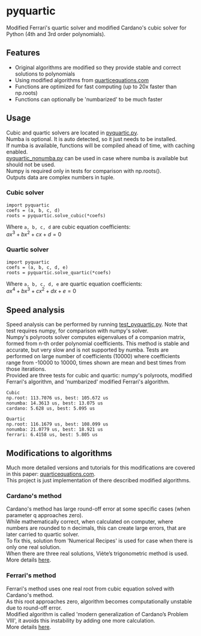 # pyquartic
Modified Ferrari's quartic solver and modified Cardano's cubic solver for Python (4th and 3rd order polynomials).  

## Features
- Original algorithms are modified so they provide stable and correct solutions to polynomials  
- Using modified algorithms from [quarticequations.com](https://quarticequations.com)
- Functions are optimized for fast computing (up to 20x faster than np.roots)  
- Functions can optionally be 'numbarized' to be much faster  

## Usage
Cubic and quartic solvers are located in [pyquartic.py](pyquartic.py).  
Numba is optional. It is auto detected, so it just needs to be installed.  
If numba is available, functions will be compiled ahead of time, with caching enabled.  
[pyquartic_nonumba.py](pyquartic_nonumba.py) can be used in case where numba is available but should not be used.  
Numpy is required only in tests for comparison with np.roots().  
Outputs data are complex numbers in tuple.  

### Cubic solver
```
import pyquartic
coefs = (a, b, c, d)
roots = pyquartic.solve_cubic(*coefs)
```
Where `a, b, c, d` are cubic equation coefficients:  
$`ax^3 + bx^2 + cx + d = 0`$

### Quartic solver
```
import pyquartic
coefs = (a, b, c, d, e)
roots = pyquartic.solve_quartic(*coefs)
```
Where `a, b, c, d, e` are quartic equation coefficients:  
$`ax^4 + bx^3 + cx^2 + dx + e = 0`$

## Speed analysis
Speed analysis can be performed by running [test_pyquartic.py](test_pyquartic.py).
Note that test requires numpy, for comparison with numpy's solver.  
Numpy's polyroots solver computes eigenvalues of a companion matrix, formed from n-th order polynomial coefficients. This method is stable and accurate, but very slow and is not supported by numba.
Tests are performed on large number of coefficients (10000) where coefficients range from -10000 to 10000, times shown are mean and best times from those iterations.  
Provided are three tests for cubic and quartic: numpy's polyroots, modified Ferrari's algorithm, and 'numbarized' modified Ferrari's algorithm.  
```
Cubic
np.root: 113.7076 us, best: 105.672 us
nonumba: 14.3613 us, best: 13.075 us
cardano: 5.628 us, best: 5.095 us
```
```
Quartic
np.root: 116.1679 us, best: 108.099 us
nonumba: 21.0779 us, best: 18.921 us
ferrari: 6.4158 us, best: 5.805 us
```

## Modifications to algorithms
Much more detailed versions and tutorials for this modifications are covered in this paper: [quarticequations.com](https://quarticequations.com).  
This project is just implementation of there described modified algorithms.  

### Cardano's method
Cardano's method has large round-off error at some specific cases (when parameter q approaches zero).  
While mathematically correct, when calculated on computer, where numbers are rounded to n decimals, this can create large errors, that are later carried to quartic solver.  
To fix this, solution from 'Numerical Recipes' is used for case when there is only one real solution.  
When there are three real solutions, Viète’s trigonometric method is used.  
More details [here](https://quarticequations.com/Cubic.pdf).  

### Ferrari's method
Ferrari's method uses one real root from cubic equation solved with Cardano's method.  
As this root approaches zero, algorithm becomes computationally unstable due to round-off error.  
Modified algorithm is called 'modern generalization of Cardano’s Problem VIII', it avoids this instability by adding one more calculation.  
More details [here](https://quarticequations.com/Quartic2.pdf).  

